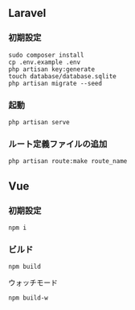 ## Laravel

### 初期設定

```
sudo composer install
cp .env.example .env
php artisan key:generate
touch database/database.sqlite
php artisan migrate --seed
```

### 起動
```
php artisan serve
```

### ルート定義ファイルの追加
```
php artisan route:make route_name
```

## Vue

### 初期設定

```
npm i
```

### ビルド

```
npm build
```

ウォッチモード
```
npm build-w
```
